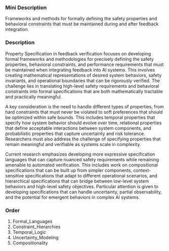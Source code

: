 ### Mini Description

Frameworks and methods for formally defining the safety properties and behavioral constraints that must be maintained during and after feedback integration.

### Description

Property Specification in feedback verification focuses on developing formal frameworks and methodologies for precisely defining the safety properties, behavioral constraints, and performance requirements that must be maintained when integrating feedback into AI systems. This involves creating mathematical representations of desired system behaviors, safety invariants, and operational boundaries that can be rigorously verified. The challenge lies in translating high-level safety requirements and behavioral constraints into formal specifications that are both mathematically tractable and practically meaningful.

A key consideration is the need to handle different types of properties, from hard constraints that must never be violated to soft preferences that should be optimized within safe bounds. This includes temporal properties that specify how system behavior should evolve over time, relational properties that define acceptable interactions between system components, and probabilistic properties that capture uncertainty and risk tolerance. Researchers must also address the challenge of specifying properties that remain meaningful and verifiable as systems scale in complexity.

Current research emphasizes developing more expressive specification languages that can capture nuanced safety requirements while remaining amenable to automated verification. This includes work on compositional specifications that can be built up from simpler components, context-sensitive specifications that adapt to different operational scenarios, and hierarchical specifications that can bridge between low-level system behaviors and high-level safety objectives. Particular attention is given to developing specifications that can handle uncertainty, partial observability, and the potential for emergent behaviors in complex AI systems.

### Order

1. Formal_Languages
2. Constraint_Hierarchies
3. Temporal_Logic
4. Uncertainty_Modeling
5. Compositionality
